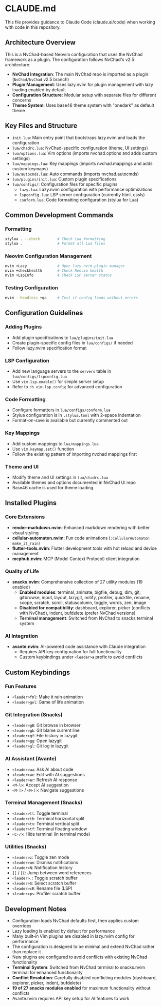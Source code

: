 # CLAUDE.md

This file provides guidance to Claude Code (claude.ai/code) when working with code in this repository.

## Architecture Overview

This is a NvChad-based Neovim configuration that uses the NvChad framework as a plugin. The configuration follows NvChad's v2.5 architecture:

- **NvChad Integration**: The main NvChad repo is imported as a plugin (`NvChad/NvChad` v2.5 branch)
- **Plugin Management**: Uses lazy.nvim for plugin management with lazy loading enabled by default
- **Configuration Structure**: Modular setup with separate files for different concerns
- **Theme System**: Uses base46 theme system with "onedark" as default theme

## Key Files and Structure

- `init.lua`: Main entry point that bootstraps lazy.nvim and loads the configuration
- `lua/chadrc.lua`: NvChad-specific configuration (theme, UI settings)
- `lua/options.lua`: Vim options (imports nvchad.options and adds custom settings)
- `lua/mappings.lua`: Key mappings (imports nvchad.mappings and adds custom keymaps)
- `lua/autocmds.lua`: Auto commands (imports nvchad.autocmds)
- `lua/plugins/init.lua`: Custom plugin specifications
- `lua/configs/`: Configuration files for specific plugins
  - `lazy.lua`: Lazy.nvim configuration with performance optimizations
  - `lspconfig.lua`: LSP server configuration (currently html, cssls)
  - `conform.lua`: Code formatting configuration (stylua for Lua)

## Common Development Commands

### Formatting
```bash
stylua . --check        # Check Lua formatting
stylua .                # Format all Lua files
```

### Neovim Configuration Management
```bash
nvim +Lazy              # Open lazy.nvim plugin manager
nvim +checkhealth       # Check Neovim health
nvim +LspInfo           # Check LSP server status
```

### Testing Configuration
```bash
nvim --headless +qa     # Test if config loads without errors
```

## Configuration Guidelines

### Adding Plugins
- Add plugin specifications to `lua/plugins/init.lua`
- Create plugin-specific config files in `lua/configs/` if needed
- Follow lazy.nvim specification format

### LSP Configuration
- Add new language servers to the `servers` table in `lua/configs/lspconfig.lua`
- Use `vim.lsp.enable()` for simple server setup
- Refer to `:h vim.lsp.config` for advanced configuration

### Code Formatting
- Configure formatters in `lua/configs/conform.lua`
- Stylua configuration is in `.stylua.toml` with 2-space indentation
- Format-on-save is available but currently commented out

### Key Mappings
- Add custom mappings to `lua/mappings.lua`
- Use `vim.keymap.set()` function
- Follow the existing pattern of importing nvchad mappings first

### Theme and UI
- Modify theme and UI settings in `lua/chadrc.lua`
- Available themes and options documented in NvChad UI repo
- Base46 cache is used for theme loading

## Installed Plugins

### Core Extensions
- **render-markdown.nvim**: Enhanced markdown rendering with better visual styling
- **cellular-automaton.nvim**: Fun code animations (`:CellularAutomaton make_it_rain`)
- **flutter-tools.nvim**: Flutter development tools with hot reload and device management
- **mcphub.nvim**: MCP (Model Context Protocol) client integration

### Quality of Life
- **snacks.nvim**: Comprehensive collection of 27 utility modules (19 enabled)
  - **Enabled modules**: terminal, animate, bigfile, debug, dim, git, gitbrowse, input, layout, lazygit, notify, profiler, quickfile, rename, scope, scratch, scroll, statuscolumn, toggle, words, zen, image
  - **Disabled for compatibility**: dashboard, explorer, picker (conflicts with NvChad), indent, bufdelete (prefer NvChad versions)
  - **Terminal management**: Switched from NvChad to snacks terminal system

### AI Integration
- **avante.nvim**: AI-powered code assistance with Claude integration
  - Requires API key configuration for full functionality
  - Custom keybindings under `<leader>a` prefix to avoid conflicts

## Custom Keybindings

### Fun Features
- `<leader>fml`: Make it rain animation
- `<leader>gol`: Game of life animation

### Git Integration (Snacks)
- `<leader>gB`: Git browse in browser
- `<leader>gb`: Git blame current line
- `<leader>gf`: File history in lazygit
- `<leader>gg`: Open lazygit
- `<leader>gl`: Git log in lazygit

### AI Assistant (Avante)
- `<leader>aa`: Ask AI about code
- `<leader>ae`: Edit with AI suggestions
- `<leader>ar`: Refresh AI response
- `<M-l>`: Accept AI suggestion
- `<M-]>` / `<M-[>`: Navigate suggestions

### Terminal Management (Snacks)
- `<leader>tt`: Toggle terminal
- `<leader>th`: Terminal horizontal split
- `<leader>tv`: Terminal vertical split  
- `<leader>tf`: Terminal floating window
- `<C-/>`: Hide terminal (in terminal mode)

### Utilities (Snacks)
- `<leader>z`: Toggle zen mode
- `<leader>un`: Dismiss notifications
- `<leader>N`: Notification history
- `]]` / `[[`: Jump between word references
- `<leader>.`: Toggle scratch buffer
- `<leader>S`: Select scratch buffer
- `<leader>cR`: Rename file (LSP)
- `<leader>ps`: Profiler scratch buffer

## Development Notes

- Configuration loads NvChad defaults first, then applies custom overrides
- Lazy loading is enabled by default for performance
- Many built-in Vim plugins are disabled in lazy.nvim config for performance
- The configuration is designed to be minimal and extend NvChad rather than replace it
- New plugins are configured to avoid conflicts with existing NvChad functionality
- **Terminal System**: Switched from NvChad terminal to snacks.nvim terminal for enhanced functionality
- **Conflict Resolution**: Carefully disabled conflicting modules (dashboard, explorer, picker, indent, bufdelete)
- **19 of 27 snacks modules enabled** for maximum functionality without conflicts
- Avante.nvim requires API key setup for AI features to work